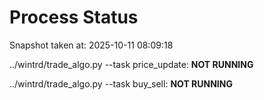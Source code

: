 # Process Status

Snapshot taken at: 2025-10-11 08:09:18

../wintrd/trade_algo.py --task price_update: **NOT RUNNING**

../wintrd/trade_algo.py --task buy_sell: **NOT RUNNING**

